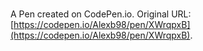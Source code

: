 # 

A Pen created on CodePen.io. Original URL: [https://codepen.io/Alexb98/pen/XWrqpxB](https://codepen.io/Alexb98/pen/XWrqpxB).

